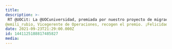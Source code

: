 ```yaml
---
title: 
description: >-
 RT @UOCit: La @UOCuniversidad, premiada por nuestro proyecto de migración a la nube dentro de los #PremiosComputing21 @ricardmateu, CIO de la universidad, y 
@emili_rubio, Vicegerente de Operaciones, recogen el premio. ¡Felicidades a todo el equipo!
date: 2021-09-23T21:29:00.000Z
id: 1441125188817485827
media: 
---
```

